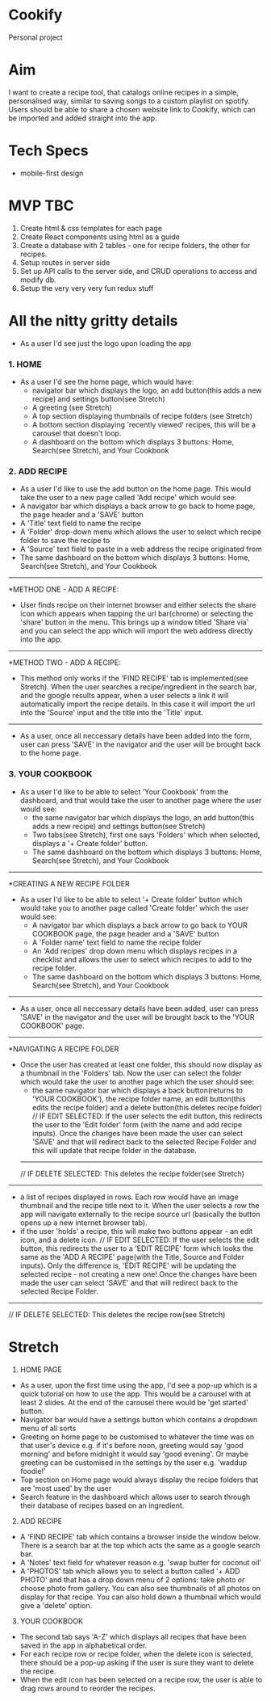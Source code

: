 # Cookify
Personal project

# Aim
I want to create a recipe tool, that catalogs online recipes in a simple, personalised way, similar to saving songs to a custom playlist on spotify. Users should be able to share a chosen website link to Cookify, which can be imported and added straight into the app.

# Tech Specs
* mobile-first design

# MVP TBC
1. Create html & css templates for each page
2. Create React components using html as a guide
3. Create a database with 2 tables - one for recipe folders, the other for recipes.
4. Setup routes in server side 
5. Set up API calls to the server side, and CRUD operations to access and modify db.
6. Setup the very very very fun redux stuff

# All the nitty gritty details
* As a user I'd see just the logo upon loading the app

### 1. HOME
* As a user I'd see the home page, which would have:
  * navigator bar which displays the logo, an add button(this adds a new recipe) and settings button(see Stretch)
  * A greeting (see Stretch)
  * A top section displaying thumbnails of recipe folders (see Stretch)
  * A bottom section displaying 'recently viewed' recipes, this will be a carousel that doesn't loop.
  * A dashboard on the bottom which displays 3 buttons: Home, Search(see Stretch), and Your Cookbook
 
### 2. ADD RECIPE
 * As a user I'd like to use the add button on the home page. This would take the user to a new page called 'Add recipe' which would see:
  * A navigator bar which displays a back arrow to go back to home page, the page header and a 'SAVE' button
  * A 'Title' text field to name the recipe
  * A 'Folder' drop-down menu which allows the user to select which recipe folder to save the recipe to
  * A 'Source' text field to paste in a web address the recipe originated from
  * The same dashboard on the bottom which displays 3 buttons: Home, Search(see Stretch), and Your Cookbook
 - - - - - - - - - - -
 *METHOD ONE - ADD A RECIPE:
 * User finds recipe on their internet browser and either selects the share icon which appears when tapping the url bar(chrome) or selecting the 'share' button in the menu. This brings up a window titled 'Share via' and you can select the app which will import the web address directly into the app. 
- - - - - - - - - - - 
 *METHOD TWO - ADD A RECIPE:
 * This method only works if the 'FIND RECIPE' tab is implemented(see Stretch). When the user searches a recipe/ingredient in the search bar, and the google results appear, when a user selects a link it will automatically import the recipe details. In this case it will import the url into the 'Source' input and the title into the 'Title' input.
- - - - - - - - - - -
* As a user, once all neccessary details have been added into the form, user can press 'SAVE' in the navigator and the user will be brought back to the home page.

### 3. YOUR COOKBOOK
* As a user I'd like to be able to select 'Your Cookbook' from the dashboard, and that would take the user to another page where the user would see:
    * the same navigator bar which displays the logo, an add button(this adds a new recipe) and settings button(see Stretch)
    * Two tabs(see Stretch), first one says 'Folders' which when selected, displays a '+ Create folder' button. 
    * The same dashboard on the bottom which displays 3 buttons: Home, Search(see Stretch), and Your Cookbook
- - - - - - - - - - -
*CREATING A NEW RECIPE FOLDER
* As a user I'd like to be able to select '+ Create folder' button which would take you to another page called 'Create folder' which the user would see:
  * A navigator bar which displays a back arrow to go back to YOUR COOKBOOK page, the page header and a 'SAVE' button
  * A 'Folder name' text field to name the recipe folder
  * An 'Add recipes' drop down menu which displays recipes in a checklist and allows the user to select which recipes to add to the recipe folder.
  * The same dashboard on the bottom which displays 3 buttons: Home, Search(see Stretch), and Your Cookbook
- - - - - - - - - - -
* As a user, once all neccessary details have been added, user can press 'SAVE' in the navigator and the user will be brought back to the 'YOUR COOKBOOK' page.
- - - - - - - - - - -
*NAVIGATING A RECIPE FOLDER
* Once the user has created at least one folder, this should now display as a thumbnail in the 'Folders' tab. Now the user can select the folder which would take the user to another page which the user should see:
  * the same navigator bar which displays a back button(returns to 'YOUR COOKBOOK'), the recipe folder name, an edit button(this edits the recipe folder) and a delete button(this deletes recipe folder)
   // IF EDIT SELECTED: If the user selects the edit button, this redirects the user to the 'Edit folder' form (with the name and add recipe inputs). Once the changes have been made the user can select 'SAVE' and that will redirect back to the selected Recipe Folder and this will update that recipe folder in the database.
   - - - - - - - - - - -
  // IF DELETE SELECTED: This deletes the recipe folder(see Stretch)
- - - - - - - - - - -
  * a list of recipes displayed in rows. Each row would have an image thumbnail and the recipe title next to it. When the user selects a row the app will navigate externally to the recipe source url (basically the button opens up a new internet browser tab).
  * if the user 'holds' a recipe, this will make two buttons appear - an edit icon, and a delete icon. 
  // IF EDIT SELECTED: If the user selects the edit button, this redirects the user to a 'EDIT RECIPE' form which looks the same as the 'ADD A RECIPE' page(with the Title, Source and Folder inputs). Only the difference is, 'EDIT RECIPE' will be updating the selected recipe - not creating a new one! Once the changes have been made the user can select 'SAVE' and that will redirect back to the selected Recipe Folder.
  - - - - - - - - - - -
  // IF DELETE SELECTED: This deletes the recipe row(see Stretch)


# Stretch
1. HOME PAGE
* As a user, upon the first time using the app, I'd see a pop-up which is a quick tutorial on how to use the app. This would be a carousel with at least 2 slides. At the end of the carousel there would be 'get started' button.
* Navigator bar would have a settings button which contains a dropdown menu of all sorts
* Greeting on home page to be customised to whatever the time was on that user's device e.g. if it's before noon, greeting would say 'good morning' and before midnight it would say 'good evening'. Or maybe greeting can be customised in the settings by the user e.g. 'waddup foodie!'
* Top section on Home page would always display the recipe folders that are 'most used' by the user
* Search feature in the dashboard which allows user to search through their database of recipes based on an ingredient.

2. ADD RECIPE
* A 'FIND RECIPE' tab which contains a browser inside the window below. There is a search bar at the top which acts the same as a google search bar. 
* A 'Notes' text field for whatever reason e.g. 'swap butter for coconut oil'
* A 'PHOTOS' tab which allows you to select a button called '+ ADD PHOTO' and that has a drop down menu of 2 options: take photo or choose photo from gallery. You can also see thumbnails of all photos on display for that recipe. You can also hold down a thumbnail which would give a 'delete' option. 

3. YOUR COOKBOOK
* The second tab says 'A-Z' which displays all recipes that have been saved in the app in alphabetical order.
* For each recipe row or recipe folder, when the delete icon is selected, there should be a pop-up asking if the user is sure they want to delete the recipe.
* When the edit icon has been selected on a recipe row, the user is able to drag rows around to reorder the recipes.

